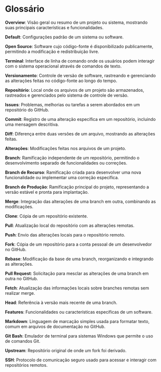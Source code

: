 # Glossário

**Overview**: Visão geral ou resumo de um projeto ou sistema, mostrando suas principais características e funcionalidades.

**Default**: Configurações padrão de um sistema ou software.

**Open Source**: Software cujo código-fonte é disponibilizado publicamente, permitindo a modificação e redistribuição livre.

**Terminal**: Interface de linha de comando onde os usuários podem interagir com o sistema operacional através de comandos de texto.

**Versionamento**: Controle de versão de software, rastreando e gerenciando as alterações feitas no código-fonte ao longo do tempo.

**Repositório**: Local onde os arquivos de um projeto são armazenados, rastreados e gerenciados pelo sistema de controle de versão.

**Issues**: Problemas, melhorias ou tarefas a serem abordados em um repositório do GitHub.

**Commit**: Registro de uma alteração específica em um repositório, incluindo uma mensagem descritiva.

**Diff**: Diferença entre duas versões de um arquivo, mostrando as alterações feitas.

**Alterações**: Modificações feitas nos arquivos de um projeto.

**Branch**: Ramificação independente de um repositório, permitindo o desenvolvimento separado de funcionalidades ou correções.

**Branch de Recurso**: Ramificação criada para desenvolver uma nova funcionalidade ou implementar uma correção específica.

**Branch de Produção**: Ramificação principal do projeto, representando a versão estável e pronta para implantação.

**Merge**: Integração das alterações de uma branch em outra, combinando as modificações.

**Clone**: Cópia de um repositório existente.

**Pull**: Atualização local do repositório com as alterações remotas.

**Push**: Envio das alterações locais para o repositório remoto.

**Fork**: Cópia de um repositório para a conta pessoal de um desenvolvedor no GitHub.

**Rebase**: Modificação da base de uma branch, reorganizando e integrando as alterações.

**Pull Request**: Solicitação para mesclar as alterações de uma branch em outra no GitHub.

**Fetch**: Atualização das informações locais sobre branches remotas sem realizar merge.

**Head**: Referência à versão mais recente de uma branch.

**Features**: Funcionalidades ou características específicas de um software.

**Markdown**: Linguagem de marcação simples usada para formatar texto, comum em arquivos de documentação no GitHub.

**Git Bash**: Emulador de terminal para sistemas Windows que permite o uso de comandos Git.

**Upstream**: Repositório original de onde um fork foi derivado.

**SSH**: Protocolo de comunicação seguro usado para acessar e interagir com repositórios remotos.